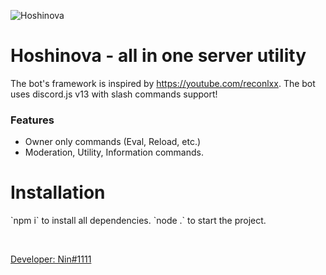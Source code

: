 ![Hoshinova](http://www.magnumgroup.co.in/images/utility-management.jpg)
<p align="centre">
  <h1>
    Hoshinova - all in one server utility
  </h1>
</p>

  The bot's framework is inspired by https://youtube.com/reconlxx. The bot uses discord.js v13 with slash commands support!
<p>  
<h3>Features</h3>

  * Owner only commands (Eval, Reload, etc.)
  * Moderation, Utility, Information commands.
</p>
<p align="centre">
<h1>Installation</h1>
  `npm i` to install all dependencies.
  `node .` to start the project.
</p>
<br />
<p align="centre">
  <a href="https://discord.com/users/838620835282812969">
    Developer: Nin#1111
  </a>
</p>
